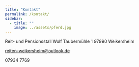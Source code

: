 ```yaml
---
title: "Kontakt"
permalink: /kontakt/
sidebar:
  - title: ""
    image: ../assets/pferd.jpg
---
```


Reit- und Pensionsstall Wolf  Taubermühle 1  97990 Weikersheim

reiten-weikersheim@outlook.de

07934 7769
